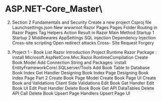 # ASP.NET-Core_Master\


2. Section 2 Fundamentals and Security
	Create a new project
	Csproj file
	Launchsettings.json New
	wwwroot
	Razor Pages
	Pages Folder
	Routing in Razor Pages
	Tag Helpers
	Action Result in Razor
	Main Method
	Startup 1
	Startup 2
	Middlewares
	AppSettings
	SQL injection
	Dependency Injection
	Cross-site scripting
	Open redirect attacks
	Cross- Site Request Forgery
	

3. Project 1 - Book List Razor
	Introduction
	Project
	Runtime Razor Package : install Microsoft.AspNetCore.Mvc.Razor.RuntimeCompilation
	Create Book Model
	Add Connection String and Packages: install EntityFrameworkCore/.SQLserver/Tools
	Add Book Table to Database
	Book Index Get Handler
	Designing Book Index Page
	Designing Book Index Page Part 2
	Create Book Page Model
	Create Book Page UI
	Create Book and Validations
	Client Side Validations
	Edit Book Get Handler
	Edit Book UI
	Edit Post Handler
	Delete Book
	Book Get API
	DataTables
	Delete API Call
	Delete Book
	Upsert Page Handlers
	Upsert Page UI